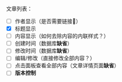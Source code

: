 文章列表：

- [ ] 作者显示（是否需要链接🔗）
- [x] 标题显示
- [ ] 内容显示（如何去除内容的内联样式？）
- [ ] 创建时间（数据库**缺省**）
- [ ] 修改时间（数据库**缺省**）
- [ ] 编辑/修改（直接修改全部内容？）
- [ ] 点击面板查看全部内容（文章详情页面**缺省**）
- [ ] **版本控制**
